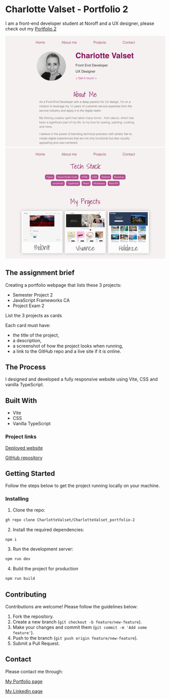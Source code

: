 # Charlotte Valset - Portfolio 2

I am a front-end developer student at Noroff and a UX designer, please check out my [Portfolio 2](https://valset-portfolio.netlify.app)

![Screenshot of website 1](/src/assets/images/valset-portfolio-1.jpg)
![Screenshot of website 2](/src/assets/images/valset-portfolio-2.jpg)

## The assignment brief

Creating a portfolio webpage that lists these 3 projects:

- Semester Project 2
- JavaScript Frameworks CA
- Project Exam 2

List the 3 projects as cards

Each card must have:

- the title of the project,
- a description,
- a screenshot of how the project looks when running,
- a link to the GitHub repo and a live site if it is online.

## The Process

I designed and developed a fully responsive website using Vite, CSS and vanilla TypeScript.

## Built With

- Vite
- CSS
- Vanilla TypeScript

### Project links

[Deployed website](https://valset-portfolio.netlify.app)

[GitHub repository](https://github.com/CharlotteValset/CharlotteValset_portfolio-2)

## Getting Started

Follow the steps below to get the project running locally on your machine.

### Installing

1. Clone the repo:

```bash
gh repo clone CharlotteValset/CharlotteValset_portfolio-2
```

2. Install the required dependencies:

```bash
npm i
```

3. Run the development server:

```bash
npm run dev
```

4. Build the project for production

```bash
npm run build
```

## Contributing

Contributions are welcome! Please follow the guidelines below:

1. Fork the repository.
2. Create a new branch (`git checkout -b feature/new-feature`).
3. Make your changes and commit them (`git commit -m 'Add some feature'`).
4. Push to the branch (`git push origin feature/new-feature`).
5. Submit a Pull Request.

## Contact

Please contact me through:

[My Portfolio page](https://charlottevalset.no)

[My LinkedIn page](https://www.linkedin.com/in/charlotte-valset-6195b521a/)
